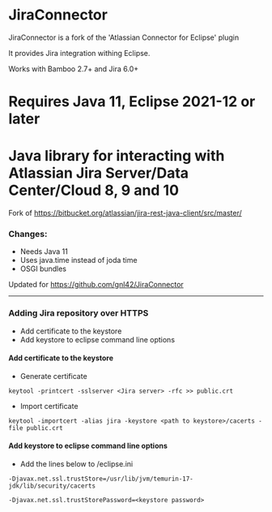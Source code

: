 JiraConnector
========================================

JiraConnector is a fork of the 'Atlassian Connector for Eclipse' plugin

It provides Jira integration withing Eclipse.

Works with Bamboo 2.7+ and Jira 6.0+

Requires Java 11, Eclipse 2021-12 or later
=======
# Java library for interacting with Atlassian Jira Server/Data Center/Cloud 8, 9 and 10


Fork of https://bitbucket.org/atlassian/jira-rest-java-client/src/master/
### Changes:
- Needs Java 11
- Uses java.time instead of joda time
- OSGI bundles

Updated for https://github.com/gnl42/JiraConnector

----

### Adding Jira repository over HTTPS
* Add certificate to the keystore
* Add keystore to eclipse command line options

#### Add certificate to the keystore

* Generate certificate
  
`keytool -printcert -sslserver <Jira server> -rfc >> public.crt`

* Import certificate

`keytool -importcert -alias jira -keystore <path to keystore>/cacerts -file public.crt`

#### Add keystore to eclipse command line options

* Add the lines below to <eclipse root directory>/eclipse.ini 

`-Djavax.net.ssl.trustStore=/usr/lib/jvm/temurin-17-jdk/lib/security/cacerts`

`-Djavax.net.ssl.trustStorePassword=<keystore password>`
